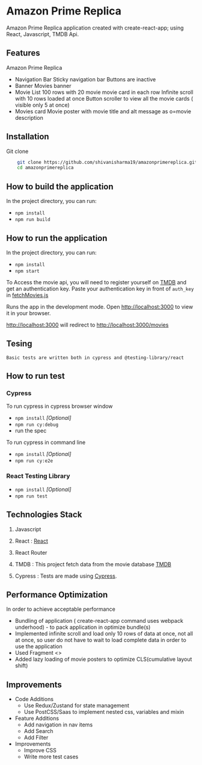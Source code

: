 # Amazon Prime Replica
 
Amazon Prime Replica application created with create-react-app; using React, Javascript, TMDB Api.

## Features

Amazon Prime Replica
- Navigation Bar
    Sticky navigation bar
    Buttons are inactive
- Banner
    Movies banner
- Movie List
    100 rows with 20 movie movie card in each row
    Infinite scroll with 10 rows loaded at once
    Button scroller to view all the movie cards ( visible only 5 at once) 
- Movies card
    Movie poster with movie title and alt message as o=movie description

## Installation
Git clone

```bash
    git clone https://github.com/shivanisharma19/amazonprimereplica.git
    cd amazonprimereplica
```

## How to build the application

In the project directory, you can run:

* `npm install`
* `npm run build`

## How to run the application

In the project directory, you can run:

* `npm install`
* `npm start`

To Access the movie api, you will need to register yourself on [TMDB](https://developer.themoviedb.org/) and get an authentication key.
Paste your authentication key in front of `auth_key` in [fetchMovies.js](\src\features\Movies\fetchMovies.js)

Runs the app in the development mode.
Open [http://localhost:3000](http://localhost:3000) to view it in your browser.

[http://localhost:3000](http://localhost:3000) will redirect to [http://localhost:3000/movies](http://localhost:3000/movies)


## Tesing

    Basic tests are written both in cypress and @testing-library/react

## How to run test

### Cypress
 
 To run cypress in cypress browser window
* `npm install` _[Optional]_
* `npm run cy:debug`
* run the spec

 To run cypress in command line
* `npm install` _[Optional]_
* `npm run cy:e2e`

### React Testing Library
 
* `npm install` _[Optional]_
* `npm run test`

## Technologies Stack

1) Javascript

2) React : [React](https://reactjs.org/)

3) React Router

4) TMDB : This project fetch data from the movie database [TMDB](https://developer.themoviedb.org/reference/account-details)

5) Cypress : Tests are made using [Cypress](https://www.cypress.io/).

## Performance Optimization

In order to achieve acceptable performance
- Bundling of application ( create-react-app command uses webpack underhood) - to pack application in optimize bundle(s)
- Implemented infinite scroll and load only 10 rows of data at once, not all at once, so user do not have to wait to load complete data in order to use the application
- Used Fragment <>
- Added lazy loading of movie posters to optimize CLS(cumulative layout shift)

## Improvements
- Code Additions
    - Use Redux/Zustand for state management
    - Use PostCSS/Saas to implement nested css, variables and mixin
- Feature Additions
    - Add navigation in nav items
    - Add Search
    - Add Filter
- Improvements
    - Improve CSS
    - Write more test cases
